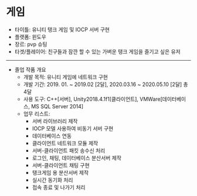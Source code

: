 # 게임
* 타이틀: 유니티 탱크 게임 및 IOCP 서버 구현
* 플랫폼: 윈도우
* 장르: pvp 슈팅
* 타겟/플레이어: 친구들과 잠깐 할 수 있는 가벼운 탱크 게임을 즐기고 싶은 유저
------------
* 졸업 작품 개요
  * 개발 목적: 	유니티 게임에 네트워크 구현
  * 개발 기간: 	2019. 01. ~ 2019.02 [2달], 2020.03.16 ~ 2020.05.10 [2달] 총 4달
  * 사용 도구: 	C++[서버], Unity2018.4.1f1[클라이언트], VMWare[데이터베이스, MS SQL Server 2014]
  * 업무 리스트: 	
    * 서버 라이브러리 제작
    * IOCP 모델 사용하여 비동기 서버 구현
    * 데이터베이스 연동
    * 클라이언트 네트워크 모듈 제작
    * 서버-클라이언트 패킷 송수신 처리
    * 로그인, 채팅, 데이터베이스 분산서버 제작
    * 서버-클라이언트 채팅 구현
    * 탱크게임 용 분산서버 제작
    * 실시간 동기화 처리
    * 접속 종료 및 나가기 처리
